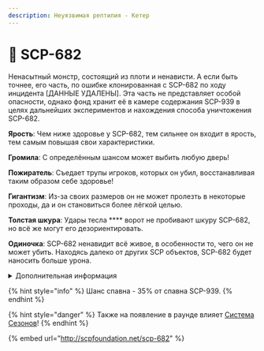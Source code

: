 ```yaml
---
description: Неуязвимая рептилия - Кетер
---
```


# 🐶 SCP-682

Ненасытный монстр, состоящий из плоти и ненависти. А если быть точнее, его часть, по ошибке клонированная с SCP-682 по ходу инцидента \[ДАННЫЕ УДАЛЕНЫ]. Эта часть не представляет особой опасности, однако фонд хранит её в камере содержания SCP-939 в целях дальнейших экспериментов и нахождения способа уничтожения SCP-682.

**Ярость**: Чем ниже здоровье у SCP-682, тем сильнее он входит в ярость, тем самым повышая свои характеристики.

**Громила**: С определённым шансом может выбить любую дверь!

**Пожиратель**: Съедает трупы игроков, которых он убил, восстанавливая таким образом себе здоровье!

**Гигантизм**: Из-за своих размеров он не может пролезть в некоторые проходы, да и он становиться более лёгкой целью.

**Толстая шкура**: Удары тесла **** ворот не пробивают шкуру SCP-682, но всё же могут его дезориентировать.

**Одиночка**: SCP-682 ненавидит всё живое, в особенности то, чего он не может убить. Находясь далеко от других SCP объектов, SCP-682 будет наносить больше урона.

<details>

<summary>Дополнительная информация</summary>

* **Класc**: SCP-939-53
* **Роль в команде**: Дамагер-Танк

</details>

{% hint style="info" %}
Шанс спавна - 35% от спавна SCP-939.
{% endhint %}

{% hint style="danger" %}
Также на появление в раунде влияет [Система Сезонов](../../server-systems/seasons-system.md)!
{% endhint %}

{% embed url="http://scpfoundation.net/scp-682" %}
